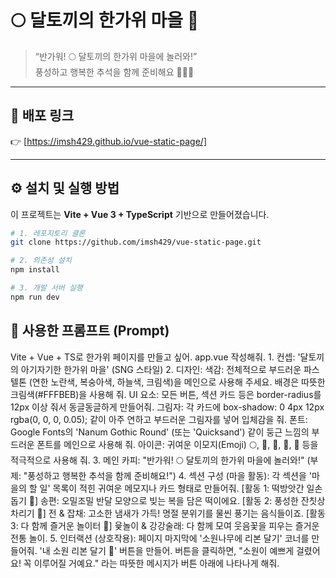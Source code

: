 # 🌕 달토끼의 한가위 마을 🐰

> “반가워! 🌕 달토끼의 한가위 마을에 놀러와!”  
> 풍성하고 행복한 추석을 함께 준비해요 🎀🍡🍂

---

## 🔗 배포 링크

👉 [https://imsh429.github.io/vue-static-page/]

---

## ⚙️ 설치 및 실행 방법

이 프로젝트는 **Vite + Vue 3 + TypeScript** 기반으로 만들어졌습니다.

```bash
# 1. 레포지토리 클론
git clone https://github.com/imsh429/vue-static-page.git

# 2. 의존성 설치
npm install

# 3. 개발 서버 실행
npm run dev

```

## 💬 사용한 프롬프트 (Prompt)

Vite + Vue + TS로 한가위 페이지를 만들고 싶어. app.vue 작성해줘. 1. 컨셉: '달토끼의 아기자기한 한가위 마을' (SNG 스타일) 2. 디자인: 색감: 전체적으로 부드러운 파스텔톤 (연한 노란색, 복숭아색, 하늘색, 크림색)을 메인으로 사용해 주세요. 배경은 따뜻한 크림색(#FFFBEB)을 사용해 줘. UI 요소: 모든 버튼, 섹션 카드 등은 border-radius를 12px 이상 줘서 동글동글하게 만들어줘. 그림자: 각 카드에 box-shadow: 0 4px 12px rgba(0, 0, 0, 0.05); 같이 아주 연하고 부드러운 그림자를 넣어 입체감을 줘. 폰트: Google Fonts의 'Nanum Gothic Round' (또는 'Quicksand') 같이 둥근 느낌의 부드러운 폰트를 메인으로 사용해 줘. 아이콘: 귀여운 이모지(Emoji) 🌕, 🐰, 🍡, 🍂, 🎀 등을 적극적으로 사용해 줘. 3. 메인 카피: "반가워! 🌕 달토끼의 한가위 마을에 놀러와!" (부제: "풍성하고 행복한 추석을 함께 준비해요!") 4. 섹션 구성 (마을 활동): 각 섹션을 '마을의 할 일' 목록이 적힌 귀여운 메모지나 카드 형태로 만들어줘. [활동 1: 떡방앗간 일손 돕기 🍡] 송편: 오밀조밀 반달 모양으로 빚는 복을 담은 떡이에요. [활동 2: 풍성한 잔칫상 차리기 🍳] 전 & 잡채: 고소한 냄새가 가득! 명절 분위기를 물씬 풍기는 음식들이죠. [활동 3: 다 함께 즐거운 놀이터 🎲] 윷놀이 & 강강술래: 다 함께 모여 웃음꽃을 피우는 즐거운 전통 놀이. 5. 인터랙션 (상호작용): 페이지 마지막에 '소원나무에 리본 달기' 코너를 만들어줘. '내 소원 리본 달기 🎀' 버튼을 만들어. 버튼을 클릭하면, "소원이 예쁘게 걸렸어요! 꼭 이루어질 거예요." 라는 따뜻한 메시지가 버튼 아래에 나타나게 해줘.